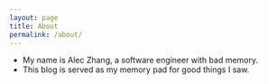 ```yaml
---
layout: page
title: About
permalink: /about/
---
```


- My name is Alec Zhang, a software engineer with bad memory.
- This blog is served as my memory pad for good things I saw.
